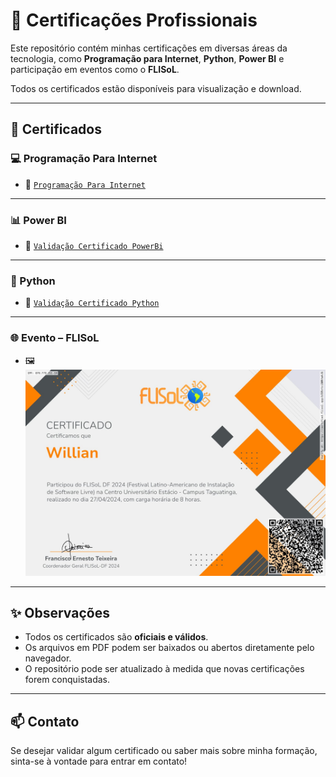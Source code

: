 # 📜 Certificações Profissionais

Este repositório contém minhas certificações em diversas áreas da tecnologia, como **Programação para Internet**, **Python**, **Power BI** e participação em eventos como o **FLISoL**.

Todos os certificados estão disponíveis para visualização e download.

---

## 📂 Certificados

### 💻 Programação Para Internet
- 📄 [`Programação Para Internet`](./Programação%20Para%20Internet.pdf)

---

### 📊 Power BI
- 📄 [`Validação Certificado PowerBi`](./Validação%20Certificado%20PowerBi.pdf)

---

### 🐍 Python
- 📄 [`Validação Certificado Python`](./Validação%20Certificado%20Python.pdf)

---

### 🌐 Evento – FLISoL
- 🖼️ ![FLISoL](./flisol.jpg)

---

## ✨ Observações

- Todos os certificados são **oficiais e válidos**.
- Os arquivos em PDF podem ser baixados ou abertos diretamente pelo navegador.
- O repositório pode ser atualizado à medida que novas certificações forem conquistadas.

---

## 📫 Contato

Se desejar validar algum certificado ou saber mais sobre minha formação, sinta-se à vontade para entrar em contato!
